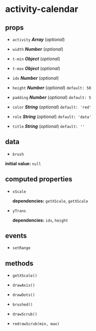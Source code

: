 # activity-calendar 

## props 

- `activity` ***Array*** (*optional*) 

- `width` ***Number*** (*optional*) 

- `t-min` ***Object*** (*optional*) 

- `t-max` ***Object*** (*optional*) 

- `idx` ***Number*** (*optional*) 

- `height` ***Number*** (*optional*) `default: 50` 

- `padding` ***Number*** (*optional*) `default: 5` 

- `color` ***String*** (*optional*) `default: 'red'` 

- `role` ***String*** (*optional*) `default: 'data'` 

- `title` ***String*** (*optional*) `default: ''` 

## data 

- `brush` 

**initial value:** `null` 

## computed properties 

- `xScale` 

   **dependencies:** `getXScale`, `getXScale` 

- `yTrans` 

   **dependencies:** `idx`, `height` 


## events 

- `setRange` 

## methods 

- `getXScale()` 

- `drawAxis()` 

- `drawDots()` 

- `brushed()` 

- `drawScrub()` 

- `redrawScrub(min, max)` 

